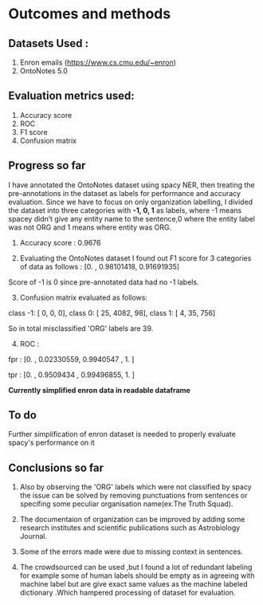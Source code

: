 # Outcomes and methods

## Datasets Used :

1. Enron emails (https://www.cs.cmu.edu/~enron)
2. OntoNotes 5.0

## Evaluation metrics used:

1. Accuracy score
2. ROC
3. F1 score
4. Confusion matrix

## Progress so far

I have annotated the OntoNotes dataset using spacy NER, then treating the pre-annotations in the dataset as labels for performance and accuracy evaluation.
Since we have to focus on only organization labelling, I divided the dataset into three categories with  **-1, 0, 1** as labels,
where -1 means spacey didn’t  give any entity name to the sentence,0 where the entity label was not ORG and 1 means where entity was ORG.

1. Accuracy score :  0.9676

2. Evaluating the OntoNotes dataset I found out F1 score for 3 categories of data as follows :
[0.        , 0.98101418, 0.91691935]

Score of -1 is 0 since pre-annotated data had no -1 labels.

3. Confusion matrix evaluated as follows:

class -1:     [   0,    0,    0],
class  0:     [  25, 4082,   98],
class  1:     [   4,   35,  756]

So in total misclassified 'ORG' labels are 39.

4. ROC : 

fpr : [0.        , 0.02330559, 0.9940547 , 1.        ]

tpr : [0.        , 0.9509434 , 0.99496855, 1.        ]


**Currently simplified enron data in readable dataframe**

## To do

Further simplification of enron dataset is needed to properly evaluate spacy's performance on it


## Conclusions so far

1. Also by observing the 'ORG' labels which were not classified by spacy the issue can be solved by removing punctuations from sentences or specifing some peculiar organisation name(ex.The Truth Squad).

2. The documentaion of organization  can be improved by adding some research institutes and scientific publications such as Astrobiology Journal.

3. Some of the errors made were due to missing context in sentences.

4. The crowdsourced can be used ,but I found a lot of redundant labeling for example some of human labels should be empty as in agreeing with machine label but are give exact same values as the machine labeled dictionary .Which hampered processing of dataset for evaluation.


